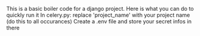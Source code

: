 This is a basic boiler code for a django project. Here is what you can do to quickly run it
In celery.py:
replace 'project_name' with your project name (do this to all occurances)
Create a .env file and store your secret infos in there
